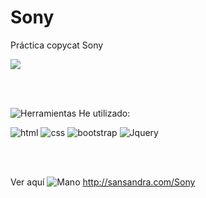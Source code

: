 # Sony

Práctica copycat Sony

<a href="https://sansandra.com/Sony" title="sansandra.com">
    <img src="https://user-images.githubusercontent.com/106440634/176442375-b949a5ad-7cd2-4962-a785-63170cc11300.jpg">
</a>
 
<br></br>
                                                                                                                     
![Herramientas](https://user-images.githubusercontent.com/106440634/176442563-a02ae127-c270-4a7d-a869-b23ad861c226.png) He utilizado:

![html](https://user-images.githubusercontent.com/106440634/176446859-bc76ff39-3013-4955-aa74-541973bbc7dd.png) 
![css](https://user-images.githubusercontent.com/106440634/176447934-2091e80d-655c-4f2f-a4cd-bbac0064add3.png)
![bootstrap](https://user-images.githubusercontent.com/106440634/176447853-622b14d6-1213-4d99-8cdb-59a3bf0e76d2.png)
![Jquery](https://user-images.githubusercontent.com/106440634/176447838-5dc930bc-5494-4b7e-a33e-e87213a17efa.png) 

<br></br>

Ver aquí ![Mano](https://user-images.githubusercontent.com/106440634/176456055-791619b7-5740-4a30-b793-0e749b6d6b9c.png) http://sansandra.com/Sony





                                                                         
                                                                                                                     
                                             
